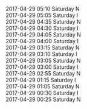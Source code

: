 2017-04-29 05:10 Saturday  N  
2017-04-29 05:05 Saturday  I  
2017-04-29 04:35 Saturday  N  
2017-04-29 04:30 Saturday  I  
2017-04-29 04:05 Saturday  N  
2017-04-29 04:00 Saturday  I  
2017-04-29 03:15 Saturday  N  
2017-04-29 03:10 Saturday  I  
2017-04-29 03:05 Saturday  N  
2017-04-29 03:00 Saturday  I  
2017-04-29 02:55 Saturday  N  
2017-04-29 01:15 Saturday  I  
2017-04-29 01:05 Saturday  N  
2017-04-29 00:30 Saturday  I  
2017-04-29 00:25 Saturday  N  
